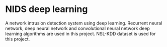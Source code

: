# NIDS deep learning
A network intrusion detection system using deep learning. Recurrent neural network, deep neural network and convolutional neural network deep learning algorithms are used in this project. NSL-KDD dataset is used for this project.

